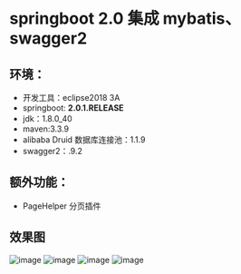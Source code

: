 # springboot 2.0 集成 mybatis、swagger2

## 环境：

* 开发工具：eclipse2018 3A
* springboot: **2.0.1.RELEASE**
* jdk：1.8.0_40
* maven:3.3.9
* alibaba Druid 数据库连接池：1.1.9
* swagger2：.9.2

## 额外功能：

* PageHelper 分页插件

## 效果图
![image](https://github.com/snoopylovefiona/springboot2-swagger2-mybatis/blob/master/image/swagger2_1.png?raw=true "在这里输入图片标题")
![image](https://github.com/snoopylovefiona/springboot2-swagger2-mybatis/blob/master/image/swagger2_2.png?raw=true "在这里输入图片标题")
![image](https://github.com/snoopylovefiona/springboot2-swagger2-mybatis/blob/master/image/swagger2_3.png?raw=true "在这里输入图片标题")
![image](https://github.com/snoopylovefiona/springboot2-swagger2-mybatis/blob/master/image/swagger2_4.png?raw=true "在这里输入图片标题")